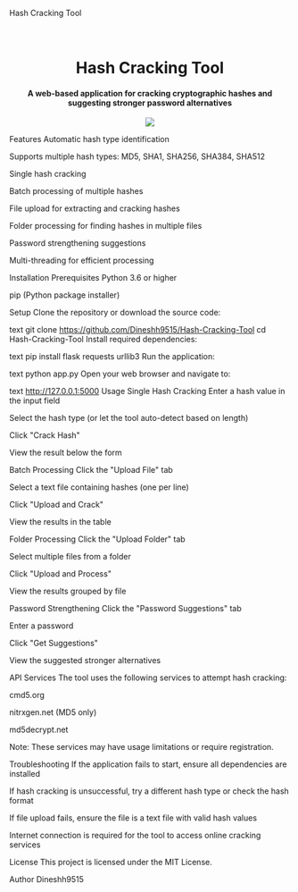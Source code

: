 
Hash Cracking Tool
<h1 align="center"> <br> Hash Cracking Tool <br> </h1> <h4 align="center">A web-based application for cracking cryptographic hashes and suggesting stronger password alternatives</h4> <p align="center"> <a href="https://github.com/Dineshh9515/Hash-Cracking-Tool"> <img src="https://img.shields.io/badge/version-1.0-blue.svg"> </a> </p>
Features
Automatic hash type identification

Supports multiple hash types: MD5, SHA1, SHA256, SHA384, SHA512

Single hash cracking

Batch processing of multiple hashes

File upload for extracting and cracking hashes

Folder processing for finding hashes in multiple files

Password strengthening suggestions

Multi-threading for efficient processing

Installation
Prerequisites
Python 3.6 or higher

pip (Python package installer)

Setup
Clone the repository or download the source code:

text
git clone https://github.com/Dineshh9515/Hash-Cracking-Tool
cd Hash-Cracking-Tool
Install required dependencies:

text
pip install flask requests urllib3
Run the application:

text
python app.py
Open your web browser and navigate to:

text
http://127.0.0.1:5000
Usage
Single Hash Cracking
Enter a hash value in the input field

Select the hash type (or let the tool auto-detect based on length)

Click "Crack Hash"

View the result below the form

Batch Processing
Click the "Upload File" tab

Select a text file containing hashes (one per line)

Click "Upload and Crack"

View the results in the table

Folder Processing
Click the "Upload Folder" tab

Select multiple files from a folder

Click "Upload and Process"

View the results grouped by file

Password Strengthening
Click the "Password Suggestions" tab

Enter a password

Click "Get Suggestions"

View the suggested stronger alternatives

API Services
The tool uses the following services to attempt hash cracking:

cmd5.org

nitrxgen.net (MD5 only)

md5decrypt.net

Note: These services may have usage limitations or require registration.

Troubleshooting
If the application fails to start, ensure all dependencies are installed

If hash cracking is unsuccessful, try a different hash type or check the hash format

If file upload fails, ensure the file is a text file with valid hash values

Internet connection is required for the tool to access online cracking services

License
This project is licensed under the MIT License.

Author
Dineshh9515